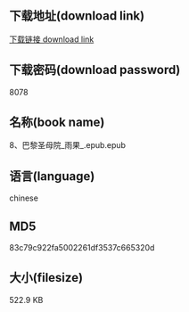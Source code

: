 ## 下载地址(download link)
[下载链接 download link](https://voluble-croquembouche-d321dc.netlify.app/?s=8%E3%80%81%E5%B7%B4%E9%BB%8E%E5%9C%A3%E6%AF%8D%E9%99%A2_%E9%9B%A8%E6%9E%9C_.epub)

## 下载密码(download password)
8078

## 名称(book name)
8、巴黎圣母院_雨果_.epub.epub

## 语言(language)
chinese

## MD5
83c79c922fa5002261df3537c665320d

## 大小(filesize)
522.9 KB
